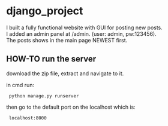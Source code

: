 # django_project
I built a fully functional website with GUI for posting new posts. <br />
I added an admin panel at /admin. (user: admin, pw:123456).<br />
The posts shows in the main page NEWEST first.
 

 ## HOW-TO run the server
 download the zip file, extract and navigate to it.
 
 in cmd run:
 
     python manage.py runserver
 
 then go to the default port on the localhost which is:
 
     localhost:8000

